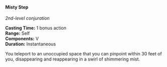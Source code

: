 #### Misty Step
<!-- TODO Check and tag this spell -->
<!-- markdownlint-disable-next-line no-emphasis-as-heading -->
_2nd-level conjuration_

**Casting Time:** 1 bonus action \
**Range:** Self \
**Components:** V \
**Duration:** Instantaneous

You teleport to an unoccupied space that you can pinpoint within 30 feet of you, disappearing and reappearing in a swirl of shimmering mist.
